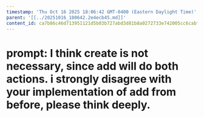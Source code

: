 ```yaml
---
timestamp: 'Thu Oct 16 2025 18:06:42 GMT-0400 (Eastern Daylight Time)'
parent: '[[../20251016_180642.2e4ecb45.md]]'
content_id: ca7b86c46d713951121d5b03b727abd3d81b8a0272733e742005cc6cabfa7da8
---
```


# prompt: I think create is not necessary, since add will do both actions. i strongly disagree with  your implementation of add from before, please think deeply.

